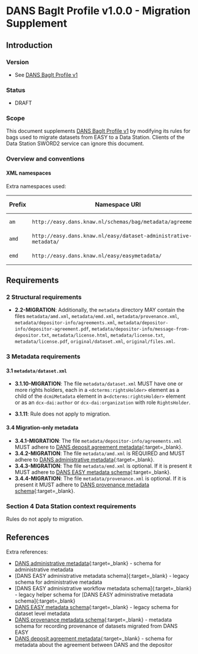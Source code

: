 DANS BagIt Profile v1.0.0 - Migration Supplement
================================================

Introduction
------------

### Version

* See [DANS BagIt Profile v1]

### Status

* DRAFT

### Scope

This document supplements [DANS BagIt Profile v1] by modifying its rules for bags used to migrate datasets from EASY to a Data Station. Clients of the Data
Station SWORD2 service can ignore this document.

### Overview and conventions

#### XML namespaces

Extra namespaces used:

| Prefix | Namespace URI                                                    | Namespace documentation                           |
|--------|------------------------------------------------------------------|---------------------------------------------------|
| `am`   | `http://easy.dans.knaw.nl/schemas/bag/metadata/agreements/`      | [DANS deposit agreement metadata]{:target=_blank} |
| `amd`  | `http://easy.dans.knaw.nl/easy/dataset-administrative-metadata/` | [DANS administrative metadata]{:target=_blank}    |              
| `emd`  | `http://easy.dans.knaw.nl/easy/easymetadata/`                    | [DANS EASY metadata schema]{:target=_blank}       |

Requirements
------------

### 2 Structural requirements

* **2.2-MIGRATION**:  Additionally, the `metadata` directory MAY contain the files `metadata/amd.xml`, `metadata/emd.xml`, `metadata/provenance.xml`,
  `metadata/depositor-info/agreements.xml`, `metadata/depositor-info/depositor-agreement.pdf`, `metadata/depositor-info/message-from-depositor.txt`,
  `metadata/license.html`, `metadata/license.txt`, `metadata/license.pdf`, `original/dataset.xml`, `original/files.xml`.

### 3 Metadata requirements

#### 3.1 `metadata/dataset.xml`

* **3.1.10-MIGRATION**: The file `metadata/dataset.xml` MUST have one or more rights holders, each in a `<dcterms:rightsHolder>` element as a child of
  the `dcmiMetadata` element in a`<dcterms:rightsHolder>` element or as an `dcx-dai:author` or `dcx-dai:organization` with role `RightsHolder`.

* **3.1.11**: Rule does not apply to migration.

#### 3.4 Migration-only metadata

* **3.4.1-MIGRATION**: The file `metadata/depositor-info/agreements.xml` MUST adhere to [DANS deposit agreement metadata]{:target=_blank}.
* **3.4.2-MIGRATION**: The file `metadata/amd.xml` is REQUIRED and MUST adhere to [DANS administrative metadata]{:target=_blank}.
* **3.4.3-MIGRATION**: The file `metadata/emd.xml` is optional. If it is present it MUST adhere to [DANS EASY metadata schema]{:target=_blank}.
* **3.4.4-MIGRATION**: The file `metadata/provenance.xml` is optional. If it is present it MUST adhere to [DANS provenance metadata schema]{:target=_blank}.

### Section 4 Data Station context requirements

Rules do not apply to migration.

References
----------

Extra references:

* [DANS administrative metadata]{:target=_blank} - schema for administrative metadata
* [DANS EASY administrative metadata schema]{:target=_blank} - legacy schema for administrative metadata
* [DANS EASY administrative workflow metadata schema]{:target=_blank} - legacy helper schema for
  [DANS EASY administrative metadata schema]{:target=_blank}
* [DANS EASY metadata schema]{:target=_blank} - legacy schema for dataset level metadata
* [DANS provenance metadata schema]{:target=_blank} - metadata schema for recording provenance of datasets migrated from
  DANS EASY
* [DANS deposit agreement metadata]{:target=_blank} - schema for metadata about the agreement between DANS and the
  depositor

[DANS BagIt Profile v1]: ./1.0.0.md

[DANS administrative metadata]: https://raw.githubusercontent.com/DANS-KNAW/dans-schema/master/lib/src/main/resources/bag/metadata/amd/amd.xsd

[DANS deposit agreement metadata]: https://raw.githubusercontent.com/DANS-KNAW/dans-schema/master/lib/src/main/resources/bag/metadata/agreements/agreements.xsd

[DANS EASY metadata schema]: https://easy.dans.knaw.nl/schemas/md/emd/emd.xsd

[DANS provenance metadata schema]: https://easy.dans.knaw.nl/schemas/bag/metadata/prov/provenance.xsd
